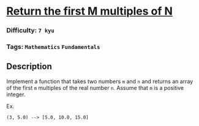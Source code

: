 # [Return the first M multiples of N](https://www.codewars.com/kata/593c9175933500f33400003e)

### Difficulty: `7 kyu`

### Tags: `Mathematics` `Fundamentals`

## Description

Implement a function that takes two numbers `m` and `n` and returns an array of the first `m` multiples of the real number `n`. Assume that `m` is a positive integer.

Ex.

```
(3, 5.0) --> [5.0, 10.0, 15.0]
```